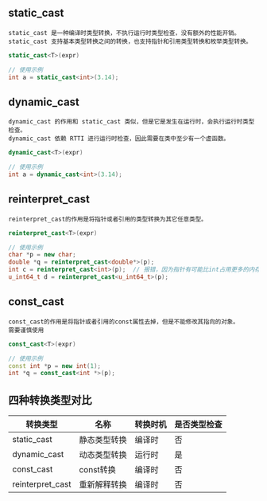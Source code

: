 ## static_cast

````
static_cast 是一种编译时类型转换，不执行运行时类型检查，没有额外的性能开销。
static_cast 支持基本类型转换之间的转换，也支持指针和引用类型转换和枚举类型转换。
````

````cpp
static_cast<T>(expr)

// 使用示例
int a = static_cast<int>(3.14);
````


## dynamic_cast

````
dynamic_cast 的作用和 static_cast 类似，但是它是发生在运行时，会执行运行时类型检查。
dynamic_cast 依赖 RTTI 进行运行时检查，因此需要在类中至少有一个虚函数。
````

````cpp
dynamic_cast<T>(expr)

// 使用示例
int a = dynamic_cast<int>(3.14);
````

## reinterpret_cast

````
reinterpret_cast的作用是将指针或者引用的类型转换为其它任意类型。
````

````cpp
reinterpret_cast<T>(expr)

// 使用示例
char *p = new char;
double *q = reinterpret_cast<double*>(p);
int c = reinterpret_cast<int>(p);  // 报错，因为指针有可能比int占用更多的内存
u_int64_t d = reinterpret_cast<u_int64_t>(p);
````


## const_cast

````
const_cast的作用是将指针或者引用的const属性去掉，但是不能修改其指向的对象。
需要谨慎使用
````

````cpp
const_cast<T>(expr)

// 使用示例
const int *p = new int(1);
int *q = const_cast<int *>(p);
````


## 四种转换类型对比

转换类型     | 名称   |   转换时机 |   是否类型检查 | 
-------- | -----   |  -----        | -----       |
static_cast  | 静态类型转换 |  编译时 |  否 |  
dynamic_cast  | 动态类型转换|  运行时 | 是|
const_cast  | const转换|   编译时 |  否|
reinterpret_cast  | 重新解释转换| 编译时 |  否|